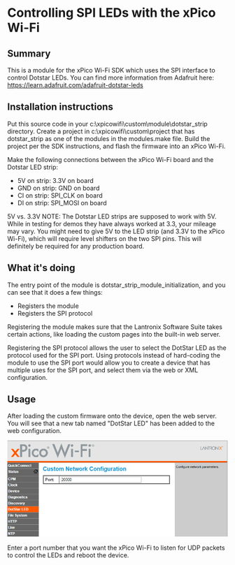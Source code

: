 # Controlling SPI LEDs with the xPico Wi-Fi

## Summary
This is a module for the xPico Wi-Fi SDK which uses the SPI interface to control Dotstar LEDs. You can find more information from Adafruit here: https://learn.adafruit.com/adafruit-dotstar-leds

## Installation instructions
Put this source code in your c:\xpicowifi\custom\module\dotstar_strip directory. Create a project in c:\xpicowifi\custom\project that has dotstar_strip as one of the modules in the modules.make file. Build the project per the SDK instructions, and flash the firmware into an xPico Wi-Fi.

Make the following connections between the xPico Wi-Fi board and the Dotstar LED strip:
* 5V on strip: 3.3V on board
* GND on strip: GND on board
* CI on strip: SPI_CLK on board
* DI on strip: SPI_MOSI on board

5V vs. 3.3V NOTE: The Dotstar LED strips are supposed to work with 5V. While in testing for demos they have always worked at 3.3, your mileage may vary. You might need to give 5V to the LED strip (and 3.3V to the xPico Wi-Fi), which will require level shifters on the two SPI pins. This will definitely be required for any production board.

## What it's doing
The entry point of the module is dotstar_strip_module_initialization, and you can see that it does a few things:

* Registers the module
* Registers the SPI protocol

Registering the module makes sure that the Lantronix Software Suite takes certain actions, like loading the custom pages into the built-in web server.

Registering the SPI protocol allows the user to select the DotStar LED as the protocol used for the SPI port. Using protocols instead of hard-coding the module to use the SPI port would allow you to create a device that has multiple uses for the SPI port, and select them via the web or XML configuration.

## Usage
After loading the custom firmware onto the device, open the web server. You will see that a new tab named "DotStar LED" has been added to the web configuration.

![Configuration](/docs/web_tab.png?raw=true)

Enter a port number that you want the xPico Wi-Fi to listen for UDP packets to control the LEDs and reboot the device.